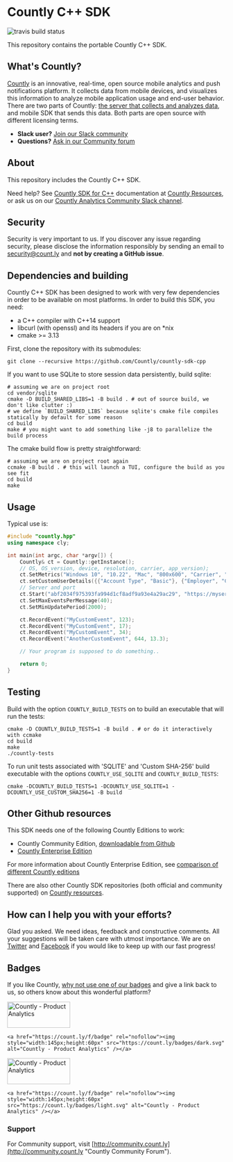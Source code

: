 # Countly C++ SDK

![travis build status](https://img.shields.io/travis/Countly/countly-sdk-cpp?style=flat-square)

This repository contains the portable Countly C++ SDK. 

## What's Countly?

[Countly](http://count.ly) is an innovative, real-time, open source mobile analytics and push notifications platform. It collects data from mobile devices, and visualizes this information to analyze mobile application usage and end-user behavior.
There are two parts of Countly: [the server that collects and analyzes data](http://github.com/countly/countly-server), and mobile SDK that sends this data. Both parts are open source with different licensing terms.

* **Slack user?** [Join our Slack community](http://slack.count.ly:3000/)
* **Questions?** [Ask in our Community forum](http://community.count.ly)

## About

This repository includes the Countly C++ SDK.

Need help? See [Countly SDK for C++](https://support.count.ly/hc/en-us/articles/4416163384857-C-) documentation at [Countly Resources](http://resources.count.ly), or ask us on our [Countly Analytics Community Slack channel](http://slack.count.ly).

## Security

Security is very important to us. If you discover any issue regarding security, please disclose the information responsibly by sending an email to security@count.ly and **not by creating a GitHub issue**.

## Dependencies and building

Countly C++ SDK has been designed to work with very few dependencies in order to be available on most platforms.
In order to build this SDK, you need:

* a C++ compiler with C++14 support
* libcurl (with openssl) and its headers if you are on *nix
* cmake >= 3.13

First, clone the repository with its submodules:

``` shell
git clone --recursive https://github.com/Countly/countly-sdk-cpp
```

If you want to use SQLite to store session data persistently, build sqlite:

``` shell
# assuming we are on project root
cd vendor/sqlite
cmake -D BUILD_SHARED_LIBS=1 -B build . # out of source build, we don't like clutter :)
# we define `BUILD_SHARED_LIBS` because sqlite's cmake file compiles statically by default for some reason
cd build
make # you might want to add something like -j8 to parallelize the build process
```

The cmake build flow is pretty straightforward:

``` shell
# assuming we are on project root again
ccmake -B build . # this will launch a TUI, configure the build as you see fit
cd build
make
```

## Usage

Typical use is:

```C++
#include "countly.hpp"
using namespace cly;

int main(int argc, char *argv[]) {
	Countly& ct = Countly::getInstance();
	// OS, OS_version, device, resolution, carrier, app_version);
	ct.SetMetrics("Windows 10", "10.22", "Mac", "800x600", "Carrier", "1.0");
	ct.setCustomUserDetails({{"Account Type", "Basic"}, {"Employer", "Company4"}});
	// Server and port
	ct.Start("abf2034f975393fa994d1cf8adf9a93e4a29ac29", "https://myserver.com", 403);
	ct.SetMaxEventsPerMessage(40);
	ct.SetMinUpdatePeriod(2000);

	ct.RecordEvent("MyCustomEvent", 123);
	ct.RecordEvent("MyCustomEvent", 17);
	ct.RecordEvent("MyCustomEvent", 34);
	ct.RecordEvent("AnotherCustomEvent", 644, 13.3);

	// Your program is supposed to do something..

	return 0;
}
```

## Testing

Build with the option `COUNTLY_BUILD_TESTS` on to build an executable that will run the tests:

``` shell
cmake -D COUNTLY_BUILD_TESTS=1 -B build . # or do it interactively with ccmake
cd build
make
./countly-tests
```

To run unit tests associated with 'SQLITE' and 'Custom SHA-256' build executable with the options 
`COUNTLY_USE_SQLITE` and `COUNTLY_BUILD_TESTS`:

``` shell
cmake -DCOUNTLY_BUILD_TESTS=1 -DCOUNTLY_USE_SQLITE=1 -DCOUNTLY_USE_CUSTOM_SHA256=1 -B build
```

## Other Github resources

This SDK needs one of the following Countly Editions to work:

* Countly Community Edition, [downloadable from Github](https://github.com/Countly/countly-server)
* [Countly Enterprise Edition](http://count.ly/product)

For more information about Countly Enterprise Edition, see [comparison of different Countly editions](https://count.ly/compare/)

There are also other Countly SDK repositories (both official and community supported) on [Countly resources](http://resources.count.ly/v1.0/docs/downloading-sdks).

## How can I help you with your efforts?
Glad you asked. We need ideas, feedback and constructive comments. All your suggestions will be taken care with utmost importance. We are on [Twitter](http://twitter.com/gocountly) and [Facebook](http://www.facebook.com/Countly) if you would like to keep up with our fast progress!

## Badges

If you like Countly, [why not use one of our badges](https://count.ly/brand-assets) and give a link back to us, so others know about this wonderful platform?

<a href="https://count.ly/f/badge" rel="nofollow"><img style="width:145px;height:60px" src="https://count.ly/badges/dark.svg?v2" alt="Countly - Product Analytics" /></a>

```JS
<a href="https://count.ly/f/badge" rel="nofollow"><img style="width:145px;height:60px" src="https://count.ly/badges/dark.svg" alt="Countly - Product Analytics" /></a>
```

<a href="https://count.ly/f/badge" rel="nofollow"><img style="width:145px;height:60px" src="https://count.ly/badges/light.svg?v2" alt="Countly - Product Analytics" /></a>

```JS
<a href="https://count.ly/f/badge" rel="nofollow"><img style="width:145px;height:60px" src="https://count.ly/badges/light.svg" alt="Countly - Product Analytics" /></a>
```

### Support

For Community support, visit [http://community.count.ly](http://community.count.ly "Countly Community Forum").

